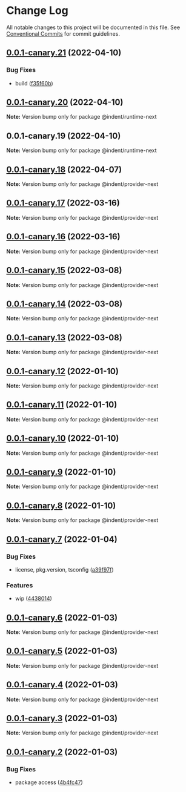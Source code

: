 # Change Log

All notable changes to this project will be documented in this file.
See [Conventional Commits](https://conventionalcommits.org) for commit guidelines.

## [0.0.1-canary.21](https://github.com/indentapis/integrations/compare/@indent/runtime-next@0.0.1-canary.20...@indent/runtime-next@0.0.1-canary.21) (2022-04-10)


### Bug Fixes

* build ([f35f60b](https://github.com/indentapis/integrations/commit/f35f60be6050a9f50ae5617be3583c6454e0d5d9))





## [0.0.1-canary.20](https://github.com/indentapis/integrations/compare/@indent/runtime-next@0.0.1-canary.19...@indent/runtime-next@0.0.1-canary.20) (2022-04-10)

**Note:** Version bump only for package @indent/runtime-next





## 0.0.1-canary.19 (2022-04-10)

**Note:** Version bump only for package @indent/runtime-next





## [0.0.1-canary.18](https://github.com/indentapis/integrations/compare/@indent/provider-next@0.0.1-canary.17...@indent/provider-next@0.0.1-canary.18) (2022-04-07)

**Note:** Version bump only for package @indent/provider-next





## [0.0.1-canary.17](https://github.com/indentapis/integrations/compare/@indent/provider-next@0.0.1-canary.16...@indent/provider-next@0.0.1-canary.17) (2022-03-16)

**Note:** Version bump only for package @indent/provider-next





## [0.0.1-canary.16](https://github.com/indentapis/integrations/compare/@indent/provider-next@0.0.1-canary.15...@indent/provider-next@0.0.1-canary.16) (2022-03-16)

**Note:** Version bump only for package @indent/provider-next





## [0.0.1-canary.15](https://github.com/indentapis/integrations/compare/@indent/provider-next@0.0.1-canary.14...@indent/provider-next@0.0.1-canary.15) (2022-03-08)

**Note:** Version bump only for package @indent/provider-next





## [0.0.1-canary.14](https://github.com/indentapis/integrations/compare/@indent/provider-next@0.0.1-canary.13...@indent/provider-next@0.0.1-canary.14) (2022-03-08)

**Note:** Version bump only for package @indent/provider-next





## [0.0.1-canary.13](https://github.com/indentapis/integrations/compare/@indent/provider-next@0.0.1-canary.12...@indent/provider-next@0.0.1-canary.13) (2022-03-08)

**Note:** Version bump only for package @indent/provider-next





## [0.0.1-canary.12](https://github.com/indentapis/integrations/compare/@indent/provider-next@0.0.1-canary.11...@indent/provider-next@0.0.1-canary.12) (2022-01-10)

**Note:** Version bump only for package @indent/provider-next





## [0.0.1-canary.11](https://github.com/indentapis/integrations/compare/@indent/provider-next@0.0.1-canary.10...@indent/provider-next@0.0.1-canary.11) (2022-01-10)

**Note:** Version bump only for package @indent/provider-next





## [0.0.1-canary.10](https://github.com/indentapis/integrations/compare/@indent/provider-next@0.0.1-canary.9...@indent/provider-next@0.0.1-canary.10) (2022-01-10)

**Note:** Version bump only for package @indent/provider-next





## [0.0.1-canary.9](https://github.com/indentapis/integrations/compare/@indent/provider-next@0.0.1-canary.8...@indent/provider-next@0.0.1-canary.9) (2022-01-10)

**Note:** Version bump only for package @indent/provider-next





## [0.0.1-canary.8](https://github.com/indentapis/integrations/compare/@indent/provider-next@0.0.1-canary.7...@indent/provider-next@0.0.1-canary.8) (2022-01-10)

**Note:** Version bump only for package @indent/provider-next





## [0.0.1-canary.7](https://github.com/indentapis/integrations/compare/@indent/provider-next@0.0.1-canary.6...@indent/provider-next@0.0.1-canary.7) (2022-01-04)


### Bug Fixes

* license, pkg.version, tsconfig ([a39f97f](https://github.com/indentapis/integrations/commit/a39f97fdec58b3dbe34f87eedf6e74ea67a75c58))


### Features

* wip ([4438014](https://github.com/indentapis/integrations/commit/44380142e6bf6a6ec8951f2f977ab0d05dbbed41))





## [0.0.1-canary.6](https://github.com/indentapis/integrations/compare/@indent/provider-next@0.0.1-canary.5...@indent/provider-next@0.0.1-canary.6) (2022-01-03)

**Note:** Version bump only for package @indent/provider-next





## [0.0.1-canary.5](https://github.com/indentapis/integrations/compare/@indent/provider-next@0.0.1-canary.4...@indent/provider-next@0.0.1-canary.5) (2022-01-03)

**Note:** Version bump only for package @indent/provider-next





## [0.0.1-canary.4](https://github.com/indentapis/integrations/compare/@indent/provider-next@0.0.1-canary.3...@indent/provider-next@0.0.1-canary.4) (2022-01-03)

**Note:** Version bump only for package @indent/provider-next





## [0.0.1-canary.3](https://github.com/indentapis/integrations/compare/@indent/provider-next@0.0.1-canary.2...@indent/provider-next@0.0.1-canary.3) (2022-01-03)

**Note:** Version bump only for package @indent/provider-next





## [0.0.1-canary.2](https://github.com/indentapis/integrations/compare/@indent/provider-next@0.0.1-canary.1...@indent/provider-next@0.0.1-canary.2) (2022-01-03)


### Bug Fixes

* package access ([4b4fc47](https://github.com/indentapis/integrations/commit/4b4fc47e037c49ddb79076d8d35acc438d6ef01b))

